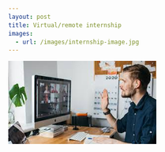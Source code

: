 ```yaml
---
layout: post
title: Virtual/remote internship
images:
  - url: /images/internship-image.jpg
---
```


<img src="/images/internship-image.jpg"/>

